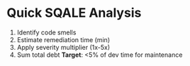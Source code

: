 # Quick SQALE Analysis
1. Identify code smells
2. Estimate remediation time (min)
3. Apply severity multiplier (1x-5x)
4. Sum total debt
**Target**: <5% of dev time for maintenance
